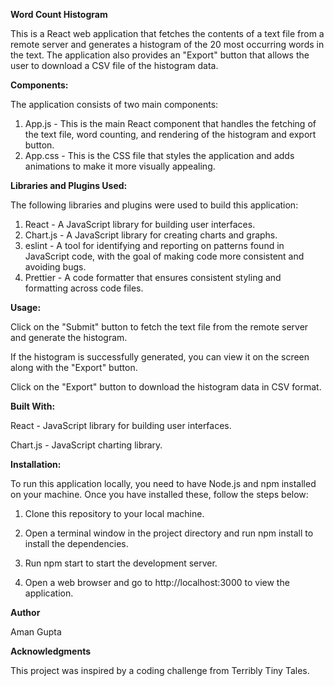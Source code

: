 **Word Count Histogram**

This is a React web application that fetches the contents of a text file from a remote server and generates a histogram of the 20 most occurring words in the text. The application also provides an "Export" button that allows the user to download a CSV file of the histogram data.



**Components:**

The application consists of two main components:

1. App.js - This is the main React component that handles the fetching of the text file, word counting, and rendering of the histogram and export button.
2. App.css - This is the CSS file that styles the application and adds animations to make it more visually appealing.



**Libraries and Plugins Used:**


The following libraries and plugins were used to build this application:

1. React - A JavaScript library for building user interfaces.
2. Chart.js - A JavaScript library for creating charts and graphs.
3. eslint - A tool for identifying and reporting on patterns found in JavaScript code, with the goal of making code more consistent and avoiding bugs.
4. Prettier - A code formatter that ensures consistent styling and formatting across code files.



**Usage:**


Click on the "Submit" button to fetch the text file from the remote server and generate the histogram.

If the histogram is successfully generated, you can view it on the screen along with the "Export" button.

Click on the "Export" button to download the histogram data in CSV format.



**Built With:**


React - JavaScript library for building user interfaces.

Chart.js - JavaScript charting library.



**Installation:**


To run this application locally, you need to have Node.js and npm installed on your machine. Once you have installed these, follow the steps below:

1. Clone this repository to your local machine.

2. Open a terminal window in the project directory and run npm install to install the dependencies.

3. Run npm start to start the development server.

4. Open a web browser and go to http://localhost:3000 to view the application.



**Author**

Aman Gupta



**Acknowledgments**


This project was inspired by a coding challenge from Terribly Tiny Tales.





